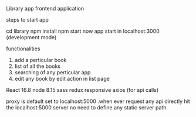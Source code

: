Library app frontend application

steps to start app

cd library
npm install
npm start
now app start in localhost:3000 (development mode)


functionalities
1. add a perticular book 
2. list of all the books
2. searching of any perticular app
3. edit any book by edit action in list page


React 16.8
node 8.15
sass
redux
responsive
axios (for api calls)


proxy is default set to localhost:5000 .when ever request any api directly hit the localhost:5000 server no need to define any static server path

